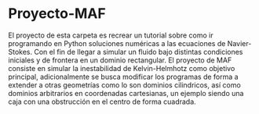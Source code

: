 # Proyecto-MAF

El proyecto de esta carpeta es recrear un tutorial sobre como ir programando en Python soluciones numéricas a las ecuaciones de Navier-Stokes. Con el fin de llegar a simular un fluido bajo distintas condiciones iniciales y de frontera en un dominio rectangular. El proyecto de MAF consiste en simular la inestabilidad de Kelvin-Helmhotz como objetivo principal, adicionalmente se busca modificar los programas de forma a extender a otras geometrías como lo son dominios cilindricos, así como dominios arbitrarios en coordenadas cartesianas, un ejemplo siendo una caja con una obstrucción en el centro de forma cuadrada.
